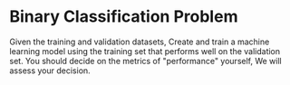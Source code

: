 # Binary Classification Problem
 Given the training and validation datasets, Create and train a machine learning model using the training set that performs well on the validation set. You should decide on the metrics of "performance" yourself, We will assess your decision.

